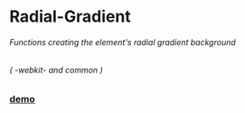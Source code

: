 # Radial-Gradient

###### Functions creating the element's radial gradient background
###### ( -webkit- and common )

### [demo](https://garevna.github.io/Radial-Gradient.github.io/)
